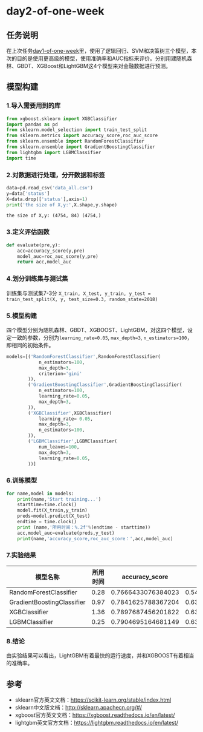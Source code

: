 # day2-of-one-week
## 任务说明
在上次任务[day1-of-one-week](https://github.com/wanghanmo/data-for-a-week.git)里，使用了逻辑回归、SVM和决策树三个模型，本次的目的是使用更高级的模型，使用准确率和AUC指标来评价。分别用建随机森林、GBDT、XGBoost和LightGBM这4个模型来对金融数据进行预测。
## 模型构建
### 1.导入需要用到的库
```python
from xgboost.sklearn import XGBClassifier
import pandas as pd
from sklearn.model_selection import train_test_split
from sklearn.metrics import accuracy_score,roc_auc_score
from sklearn.ensemble import RandomForestClassifier
from sklearn.ensemble import GradientBoostingClassifier
from lightgbm import LGBMClassifier
import time
```
### 2.对数据进行处理，分开数据和标签
```python
data=pd.read_csv('data_all.csv')
y=data['status']
X=data.drop(['status'],axis=1)
print('the size of X,y:',X.shape,y.shape)
```
```the size of X,y: (4754, 84) (4754,)```
### 3.定义评估函数
```python
def evaluate(pre,y):
    acc=accuracy_score(y,pre)
    model_auc=roc_auc_score(y,pre)
    return acc,model_auc
```
### 4.划分训练集与测试集
训练集与测试集7-3分
```X_train, X_test, y_train, y_test = train_test_split(X, y, test_size=0.3, random_state=2018)```
### 5.模型构建
四个模型分别为随机森林、GBDT、XGBOOST、LightGBM，对这四个模型，设定一致的参数，分别为```learning_rate=0.05```, ```max_depth=3```, ```n_estimators=100```，即相同的初始条件。
```python
models=[('RandomForestClassifier',RandomForestClassifier(
            n_estimators=100,
            max_depth=3,
            criterion='gini'
        )),
        ('GradientBoostingClassifier',GradientBoostingClassifier(
            n_estimators=100, 
            learning_rate=0.05,  
            max_depth=3,  
        )),
        ('XGBClassifier',XGBClassifier(
            learning_rate= 0.05, 
            max_depth=3, 
            n_estimators=100, 
        )),
        ('LGBMClassifier',LGBMClassifier(
            num_leaves=100, 
            max_depth=3,
            learning_rate=0.05,
        ))]
```
### 6.训练模型
```python
for name,model in models:
    print(name,'Start training...')
    starttime=time.clock()
    model.fit(X_train,y_train)
    preds=model.predict(X_test)
    endtime = time.clock()
    print (name,'所用时间：%.2f'%(endtime - starttime))
    acc,model_auc=evaluate(preds,y_test)
    print(name,'accuracy_score,roc_auc_score：',acc,model_auc)
```
### 7.实验结果
模型名称|所用时间|accuracy_score|AUC
-------|-------|--------------|---
RandomForestClassifier|0.28|0.7666433076384023|0.5436084420936225
GradientBoostingClassifier|0.97|0.7841625788367204|0.6339029555673791
XGBClassifier|1.36|0.7897687456201822|0.6376482739194391
LGBMClassifier|0.25|0.7904695164681149|0.6371918458472869
### 8.结论
由实验结果可以看出，LightGBM有着最快的运行速度，并和XGBOOST有着相当的准确率。
## 参考
- sklearn官方英文文档：https://scikit-learn.org/stable/index.html
- sklearn中文版文档：http://sklearn.apachecn.org/#/
- xgboost官方英文文档：https://xgboost.readthedocs.io/en/latest/
- lightgbm英文官方文档：https://lightgbm.readthedocs.io/en/latest/
